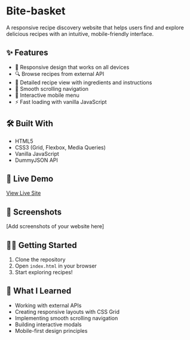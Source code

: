 # Bite-basket

A responsive recipe discovery website that helps users find and explore delicious recipes with an intuitive, mobile-friendly interface.

## ✨ Features

- 📱 Responsive design that works on all devices
- 🔍 Browse recipes from external API
- 📖 Detailed recipe view with ingredients and instructions
- 🧭 Smooth scrolling navigation
- 📲 Interactive mobile menu
- ⚡ Fast loading with vanilla JavaScript

## 🛠️ Built With

- HTML5
- CSS3 (Grid, Flexbox, Media Queries)
- Vanilla JavaScript
- DummyJSON API

## 🚀 Live Demo

[View Live Site](your-live-site-url-here)

## 📸 Screenshots

[Add screenshots of your website here]

## 🏃‍♂️ Getting Started

1. Clone the repository
2. Open `index.html` in your browser
3. Start exploring recipes!

## 📝 What I Learned

- Working with external APIs
- Creating responsive layouts with CSS Grid
- Implementing smooth scrolling navigation
- Building interactive modals
- Mobile-first design principles